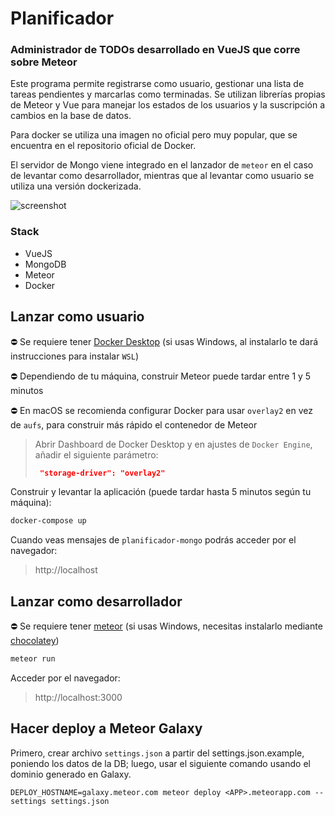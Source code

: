 # Planificador
### Administrador de TODOs desarrollado en VueJS que corre sobre Meteor

Este programa permite registrarse como usuario, gestionar una lista de tareas pendientes y marcarlas como terminadas. Se utilizan librerías propias de Meteor y Vue para manejar los estados de los usuarios y la suscripción a cambios en la base de datos.

Para docker se utiliza una imagen no oficial pero muy popular, que se encuentra en el repositorio oficial de Docker.

El servidor de Mongo viene integrado en el lanzador de `meteor` en el caso de levantar como desarrollador, mientras que al levantar como usuario se utiliza una versión dockerizada.

![screenshot](https://seb.cl/wp-content/uploads/2020/11/screenshot.png)
### Stack
* VueJS
* MongoDB
* Meteor
* Docker

## Lanzar como usuario
⛔ Se requiere tener [Docker Desktop](https://www.docker.com/products/docker-desktop) (si usas Windows, al instalarlo te dará instrucciones para instalar `WSL`)

⛔ Dependiendo de tu máquina, construir Meteor puede tardar entre 1 y 5 minutos

⛔ En macOS se recomienda configurar Docker para usar `overlay2` en vez de `aufs`, para construir más rápido el contenedor de Meteor
> Abrir Dashboard de Docker Desktop y en ajustes de `Docker Engine`, añadir el siguiente parámetro:
> ```json
>  "storage-driver": "overlay2"
>```

Construir y levantar la aplicación (puede tardar hasta 5 minutos según tu máquina):
```sh
docker-compose up
```
Cuando veas mensajes de `planificador-mongo` podrás acceder por el navegador:
> http://localhost
## Lanzar como desarrollador
⛔ Se requiere tener [meteor](https://www.meteor.com/install) (si usas Windows, necesitas instalarlo mediante [chocolatey](https://chocolatey.org))
```sh
meteor run
```
Acceder por el navegador:
> http://localhost:3000
## Hacer deploy a Meteor Galaxy
Primero, crear archivo `settings.json` a partir del settings.json.example, poniendo los datos de la DB; luego, usar el siguiente comando usando el dominio generado en Galaxy.
```
DEPLOY_HOSTNAME=galaxy.meteor.com meteor deploy <APP>.meteorapp.com --settings settings.json
```